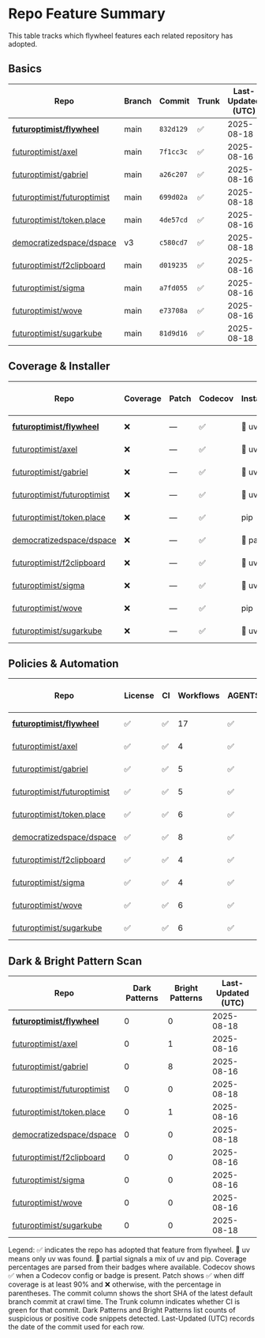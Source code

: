 # Repo Feature Summary

This table tracks which flywheel features each related repository has adopted.

<!-- spellchecker: disable -->
## Basics
| Repo | Branch | Commit | Trunk | Last-Updated (UTC) |
| ---- | ------ | ------ | ----- | ----------------- |
| **[futuroptimist/flywheel](https://github.com/futuroptimist/flywheel)** | main | `832d129` | ✅ | 2025-08-18 |
| [futuroptimist/axel](https://github.com/futuroptimist/axel) | main | `7f1cc3c` | ✅ | 2025-08-16 |
| [futuroptimist/gabriel](https://github.com/futuroptimist/gabriel) | main | `a26c207` | ✅ | 2025-08-16 |
| [futuroptimist/futuroptimist](https://github.com/futuroptimist/futuroptimist) | main | `699d02a` | ✅ | 2025-08-18 |
| [futuroptimist/token.place](https://github.com/futuroptimist/token.place) | main | `4de57cd` | ✅ | 2025-08-16 |
| [democratizedspace/dspace](https://github.com/democratizedspace/dspace) | v3 | `c580cd7` | ✅ | 2025-08-18 |
| [futuroptimist/f2clipboard](https://github.com/futuroptimist/f2clipboard) | main | `d019235` | ✅ | 2025-08-16 |
| [futuroptimist/sigma](https://github.com/futuroptimist/sigma) | main | `a7fd055` | ✅ | 2025-08-16 |
| [futuroptimist/wove](https://github.com/futuroptimist/wove) | main | `e73708a` | ✅ | 2025-08-16 |
| [futuroptimist/sugarkube](https://github.com/futuroptimist/sugarkube) | main | `81d9d16` | ✅ | 2025-08-18 |

## Coverage & Installer
| Repo | Coverage | Patch | Codecov | Installer | Last-Updated (UTC) |
| ---- | -------- | ----- | ------- | --------- | ----------------- |
| **[futuroptimist/flywheel](https://github.com/futuroptimist/flywheel)** | ❌ | — | ✅ | 🚀 uv | 2025-08-18 |
| [futuroptimist/axel](https://github.com/futuroptimist/axel) | ❌ | — | ✅ | 🚀 uv | 2025-08-16 |
| [futuroptimist/gabriel](https://github.com/futuroptimist/gabriel) | ❌ | — | ✅ | 🚀 uv | 2025-08-16 |
| [futuroptimist/futuroptimist](https://github.com/futuroptimist/futuroptimist) | ❌ | — | ✅ | 🚀 uv | 2025-08-18 |
| [futuroptimist/token.place](https://github.com/futuroptimist/token.place) | ❌ | — | ✅ | pip | 2025-08-16 |
| [democratizedspace/dspace](https://github.com/democratizedspace/dspace) | ❌ | — | ✅ | 🔶 partial | 2025-08-18 |
| [futuroptimist/f2clipboard](https://github.com/futuroptimist/f2clipboard) | ❌ | — | ✅ | 🚀 uv | 2025-08-16 |
| [futuroptimist/sigma](https://github.com/futuroptimist/sigma) | ❌ | — | ✅ | 🚀 uv | 2025-08-16 |
| [futuroptimist/wove](https://github.com/futuroptimist/wove) | ❌ | — | ✅ | pip | 2025-08-16 |
| [futuroptimist/sugarkube](https://github.com/futuroptimist/sugarkube) | ❌ | — | ✅ | 🚀 uv | 2025-08-18 |

## Policies & Automation
| Repo | License | CI | Workflows | AGENTS.md | Code of Conduct | Contributing | Pre-commit | Last-Updated (UTC) |
| ---- | ------- | -- | --------- | --------- | --------------- | ------------ | ---------- | ----------------- |
| **[futuroptimist/flywheel](https://github.com/futuroptimist/flywheel)** | ✅ | ✅ | 17 | ✅ | ✅ | ✅ | ✅ | 2025-08-18 |
| [futuroptimist/axel](https://github.com/futuroptimist/axel) | ✅ | ✅ | 4 | ✅ | ✅ | ✅ | ✅ | 2025-08-16 |
| [futuroptimist/gabriel](https://github.com/futuroptimist/gabriel) | ✅ | ✅ | 5 | ✅ | ✅ | ✅ | ✅ | 2025-08-16 |
| [futuroptimist/futuroptimist](https://github.com/futuroptimist/futuroptimist) | ✅ | ✅ | 5 | ✅ | ✅ | ✅ | ✅ | 2025-08-18 |
| [futuroptimist/token.place](https://github.com/futuroptimist/token.place) | ✅ | ✅ | 6 | ✅ | ✅ | ✅ | ✅ | 2025-08-16 |
| [democratizedspace/dspace](https://github.com/democratizedspace/dspace) | ✅ | ✅ | 8 | ✅ | ✅ | ✅ | ✅ | 2025-08-18 |
| [futuroptimist/f2clipboard](https://github.com/futuroptimist/f2clipboard) | ✅ | ✅ | 4 | ✅ | ✅ | ✅ | ✅ | 2025-08-16 |
| [futuroptimist/sigma](https://github.com/futuroptimist/sigma) | ✅ | ✅ | 4 | ✅ | ✅ | ✅ | ✅ | 2025-08-16 |
| [futuroptimist/wove](https://github.com/futuroptimist/wove) | ✅ | ✅ | 6 | ✅ | ✅ | ✅ | ✅ | 2025-08-16 |
| [futuroptimist/sugarkube](https://github.com/futuroptimist/sugarkube) | ✅ | ✅ | 6 | ✅ | ✅ | ✅ | ✅ | 2025-08-18 |

## Dark & Bright Pattern Scan
| Repo | Dark Patterns | Bright Patterns | Last-Updated (UTC) |
| ---- | ------------- | --------------- | ----------------- |
| **[futuroptimist/flywheel](https://github.com/futuroptimist/flywheel)** | 0 | 0 | 2025-08-18 |
| [futuroptimist/axel](https://github.com/futuroptimist/axel) | 0 | 1 | 2025-08-16 |
| [futuroptimist/gabriel](https://github.com/futuroptimist/gabriel) | 0 | 8 | 2025-08-16 |
| [futuroptimist/futuroptimist](https://github.com/futuroptimist/futuroptimist) | 0 | 0 | 2025-08-18 |
| [futuroptimist/token.place](https://github.com/futuroptimist/token.place) | 0 | 1 | 2025-08-16 |
| [democratizedspace/dspace](https://github.com/democratizedspace/dspace) | 0 | 0 | 2025-08-18 |
| [futuroptimist/f2clipboard](https://github.com/futuroptimist/f2clipboard) | 0 | 0 | 2025-08-16 |
| [futuroptimist/sigma](https://github.com/futuroptimist/sigma) | 0 | 0 | 2025-08-16 |
| [futuroptimist/wove](https://github.com/futuroptimist/wove) | 0 | 0 | 2025-08-16 |
| [futuroptimist/sugarkube](https://github.com/futuroptimist/sugarkube) | 0 | 0 | 2025-08-18 |

Legend: ✅ indicates the repo has adopted that feature from flywheel. 🚀 uv means only uv was found. 🔶 partial signals a mix of uv and pip.
Coverage percentages are parsed from their badges where available. Codecov shows ✅ when a Codecov config or badge is present. Patch shows ✅ when diff coverage is at least 90% and ❌ otherwise, with the percentage in parentheses.
The commit column shows the short SHA of the latest default branch commit at crawl time. The Trunk column indicates whether CI is green for that commit. Dark Patterns and Bright Patterns list counts of suspicious or positive code snippets detected.
Last-Updated (UTC) records the date of the commit used for each row.

